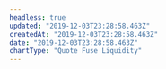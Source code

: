 ```yaml
---
headless: true
updated: "2019-12-03T23:28:58.463Z"
createdAt: "2019-12-03T23:28:58.463Z"
date: "2019-12-03T23:28:58.463Z"
chartType: "Quote Fuse Liquidity"
---
```

